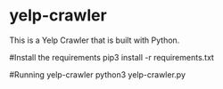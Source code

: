 # yelp-crawler
This is a Yelp Crawler that is built with Python.

#Install the requirements
pip3 install -r requirements.txt

#Running yelp-crawler
python3 yelp-crawler.py
